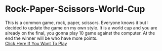 # Rock-Paper-Scissors-World-Cup

This is a common game, rock, paper, scissors. Everyone knows it but I decided to update the game on my own style. It is a world cup and you are already on the final, you gonna play 10 game against the computer. At the end the winner will be who have more points.
<br>
[Click Here If You Want To Play](https://replit.com/@HristianBalevsk/Rock-Paper-Scissors-World-Cup?v=1)
